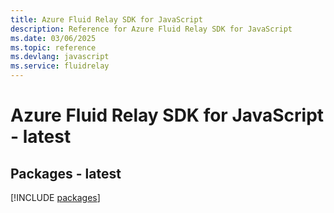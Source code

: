```yaml
---
title: Azure Fluid Relay SDK for JavaScript
description: Reference for Azure Fluid Relay SDK for JavaScript
ms.date: 03/06/2025
ms.topic: reference
ms.devlang: javascript
ms.service: fluidrelay
---
```

# Azure Fluid Relay SDK for JavaScript - latest
## Packages - latest
[!INCLUDE [packages](fluid-relay-index.md)]